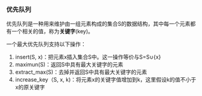 ### 优先队列

优先队列是一种用来维护由一组元素构成的集合S的数据结构，其中每一个元素都有一个相关的值，称为**关键字**(key)。

一个最大优先队列支持以下操作：
1. insert(S, x)：把元素x插入集合S中。这一操作等价与S=S∪{x}
2. maximun(S)：返回S中具有最大关键字的元素
3. extract_max(S)：去掉并返回S中具有最大关键字的元素
4. increase_key（S, x, k)：将元素x的关键字值增加到k，这里假设k的值不小于x的原关键字
